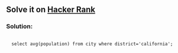 <h2>Solve it on <a href="https://www.hackerrank.com/challenges/revising-aggregations-the-average-function/problem?isFullScreen=true">Hacker Rank</a></h2>
<h3>Solution:</h3>
<code>
  select avg(population) from city where district='california';
</code>
